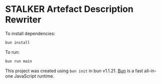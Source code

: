# STALKER Artefact Description Rewriter

To install dependencies:

```bash
bun install
```

To run:

```bash
bun run main
```

This project was created using `bun init` in bun v1.1.21. [Bun](https://bun.sh) is a fast all-in-one JavaScript runtime.

